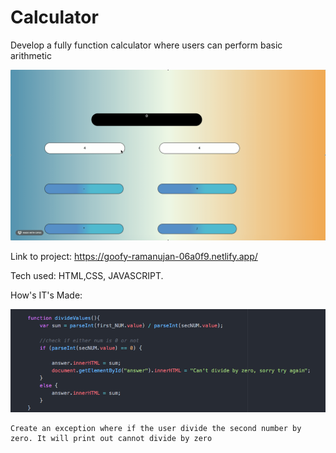 # Calculator

Develop a fully function calculator where users can perform basic arithmetic 

   ![Alt Text](https://github.com/JohnbelMDev/Calculator/blob/master/Calculator.gif)
   
   Link to project: https://goofy-ramanujan-06a0f9.netlify.app/
   
   Tech used: HTML,CSS, JAVASCRIPT. 
   
   How's IT's Made:
   
   ![Alt Text](https://github.com/JohnbelMDev/Calculator/blob/master/divide.png)
   
    Create an exception where if the user divide the second number by zero. It will print out cannot divide by zero
   
   

